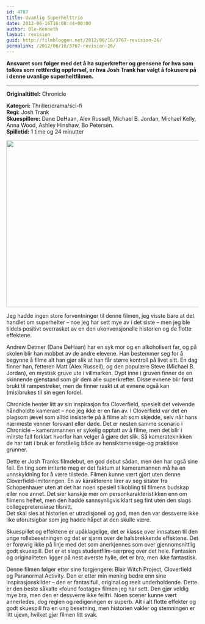 ```yaml
---
id: 4787
title: Uvanlig Superhelttrio
date: 2012-06-16T16:08:44+00:00
author: Ole-Kenneth
layout: revision
guid: http://filmbloggen.net/2012/06/16/3767-revision-26/
permalink: /2012/06/16/3767-revision-26/
---
```

**Ansvaret som følger med det å ha superkrefter og grensene for hva som tolkes som rettferdig oppførsel, er hva Josh Trank har valgt å fokusere på i denne uvanlige superheltfilmen.**  
****

**<!--more-->Originaltittel:** Chronicle

  
**Kategori:** Thriller/drama/sci-fi  
**Regi:** Josh Trank  
**Skuespillere:** Dane DeHaan, Alex Russell, Michael B. Jordan, Michael Kelly, Anna Wood, Ashley Hinshaw, Bo Petersen.  
**Spilletid:** 1 time og 24 minutter

<a href="http://filmbloggen.net/2012/05/28/uvanlig-superhelttrio/chronicle11/" rel="attachment wp-att-3800"><img class="alignnone size-large wp-image-3800" src="http://filmbloggen.net/wp-content/uploads//2012/05/Chronicle11-620x438.jpg" alt="" width="620" height="438" /></a>

Jeg hadde ingen store forventninger til denne filmen, jeg visste bare at det handlet om superhelter &#8211; noe jeg har sett mye av i det siste &#8211; men jeg ble tildels positivt overrasket av en den ukonvensjonelle historien og de flotte effektene.

Andrew Detmer (Dane DeHaan) har en syk mor og en alkoholisert far, og på skolen blir han mobbet av de andre elevene. Han bestemmer seg for å begynne å filme alt han gjør slik at han får større kontroll på livet sitt. En dag finner han, fetteren Matt (Alex Russell), og den populære Steve (Michael B. Jordan), en mystisk gruve ute i villmarken. Dypt inne i gruven finner de en skinnende gjenstand som gir dem alle superkrefter. Disse evnene blir først brukt til rampestreker, men de finner raskt ut at evnene også kan (mis)brukes til sin egen fordel.

Chronicle henter litt av sin inspirasjon fra Cloverfield, spesielt det veivende håndholdte kameraet &#8211; noe jeg ikke er en fan av. I Cloverfield var det en plagsom jævel som alltid insisterte på å filme alt som skjedde, selv når hans nærmeste venner forsvant eller døde. Det er nesten samme scenario i Chronicle &#8211; kameramannen er sykelig opptatt av å filme, men det blir i minste fall forklart hvorfor han velger å gjøre det slik. Så kamerateknikken de har tatt i bruk er forståelig både av hensiktsmessige-og praktiske grunner.

Dette er Josh Tranks filmdebut, en god debut sådan, men den har også sine feil. En ting som irriterte meg er det faktum at kameramannen må ha en unnskyldning for å være tilstede. Filmen kunne vært gjort uten denne Cloverfield-imiteringen. En av karakterene lirer av seg sitater fra Schopenhauer uten at det har noen spesiell tilkobling til filmens budskap eller noe annet. Det sier kanskje mer om personkarakteristikken enn om filmens helhet, men den hadde sannsynligvis klart seg fint uten den slags collegepretensiøse tilsnitt.  
Det skal sies at historien er utradisjonell og god, men den var dessverre ikke like uforutsigbar som jeg hadde håpet at den skulle være.

Skuespillet og effektene er upåklagelige, det er klasse over innsatsen til den unge rollebesetningen og det er sjarm over de halsbrekkende effektene. Det er forøvrig ikke på linje med det som anerkjennes som over gjennomsnittlig godt skuespill. Det er et slags studentfilm-særpreg over det hele. Fantasien og originaliteten ligger på nest øverste hylle, det er bra, men ikke fantastisk.

Denne filmen følger etter sine forgjengere: Blair Witch Project, Cloverfield og Paranormal Activity. Den er etter min mening bedre enn sine inspirasjonskilder &#8211; den er fantasifull, original og reelt underholdende. Dette er den beste såkalte &laquo;found footage&raquo; filmen jeg har sett. Den gjør veldig mye bra, men den er dessverre ikke feilfri. Noen scener kunne vært annerledes, dog regien og redigeringen er superb. Alt i alt flotte effekter og godt skuespill fra en ung besetning, men historien vakler og stemningen er litt ujevn, hvilket gjør filmen litt svak.

<div class="video-shortcode">
</div>

&nbsp;
